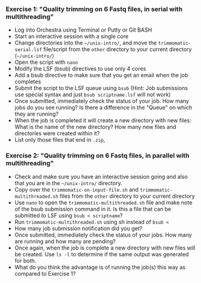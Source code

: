 
### **Exercise 1**: "Quality trimming on 6 Fastq files, in serial with multithreading"
* Log into Orchestra using Terminal or Putty or Git BASH
* Start an interactive session with a single core
* Change directories into the `~/unix-intro/`, and move the `trimmomatic-serial.lsf` file/script from the `other` directory to your current directory (`~/unix-intro/`)
* Open the script with `nano` 
* Modify the LSF (bsub) directives to use only 4 cores
* Add a bsub directive to make sure that you get an email when the job completes
* Submit the script to the LSF queue using `bsub` (Hint: Job submissions use special syntax and just `bsub scriptname.lsf` will not work)
* Once submitted, immediately check the status of your job. How many jobs do you see running? Is there a difference in the "Queue" on which they are running?
* When the job is completed it will create a new directory with new files: What is the name of the new directory? How many new files and directories were created within it?
* List only those files that end in `.zip`, 


### **Exercise 2**: "Quality trimming on 6 Fastq files, in parallel with multithreading"
* Check and make sure you have an interactive session going and also that you are in the `~/unix-intro/` directory.
* Copy over the `trimmomatic-on-input-file.sh` and `trimmomatic-multithreaded.sh` files from the `other` directory to your current directory
* Use `nano` to open the `trimmomatic-multithreaded.sh` file and make note of the bsub submission command in it. Is this a file that can be submitted to LSF using `bsub < scriptname`?
* Run `trimmomatic-multithreaded.sh` using sh instead of `bsub <`
* How many job submission notification did you get?
* Once submitted, immediately check the status of your jobs. How many are running and how many are pending?
* Once again, when the job is complete a new directory with new files will be created. Use `ls -l` to determine if the same output was generated for both.
* What do you think the advantage is of running the job(s) this way as compared to Exercise 1?




